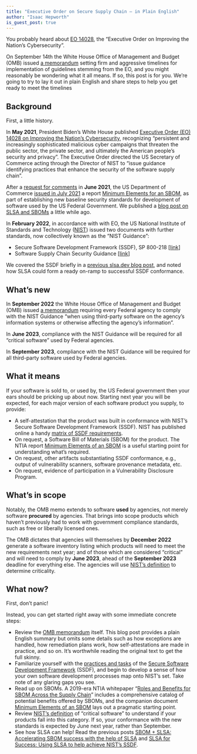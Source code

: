 ```yaml
---
title: "Executive Order on Secure Supply Chain — in Plain English"
author: "Isaac Hepworth"
is_guest_post: true
---
```


You probably heard about [EO 14028](https://www.whitehouse.gov/briefing-room/presidential-actions/2021/05/12/executive-order-on-improving-the-nations-cybersecurity/), the “Executive Order on Improving the Nation’s Cybersecurity”.

On September 14th the White House Office of Management and Budget (OMB) issued [a memorandum](https://www.whitehouse.gov/wp-content/uploads/2022/09/M-22-18.pdf) setting firm and aggressive timelines for implementation of guidelines stemming from the EO, and you might reasonably be wondering what it all means. If so, this post is for you. We’re going to try to lay it out in plain English and share steps to help you get ready to meet the timelines


## Background

First, a little history.

In **May 2021**, President Biden’s White House published [Executive Order (EO) 14028 on Improving the Nation’s Cybersecurity](https://www.whitehouse.gov/briefing-room/presidential-actions/2021/05/12/executive-order-on-improving-the-nations-cybersecurity/), recognizing “persistent and increasingly sophisticated malicious cyber campaigns that threaten the public sector, the private sector, and ultimately the American people’s security and privacy”. The Executive Order directed the US Secretary of Commerce acting through the Director of NIST to “issue guidance identifying practices that enhance the security of the software supply chain”.

After a [request for comments](https://www.ntia.gov/files/ntia/publications/frn-sbom-rfc-06022021.pdf) in **June 2021**, the US Department of Commerce [issued in July 2021](https://www.ntia.gov/blog/2021/ntia-releases-minimum-elements-software-bill-materials) a report [Minimum Elements for an SBOM](https://www.ntia.doc.gov/files/ntia/publications/sbom_minimum_elements_report.pdf), as part of establishing new baseline security standards for development of software used by the US Federal Government. We published a [blog post on SLSA and SBOMs](https://slsa.dev/blog/2022/05/slsa-sbom) a little while ago.

In **February 2022**, in accordance with with EO, the US National Institute of Standards and Technology ([NIST](nist.gov)) issued two documents with further standards, now collectively known as the “NIST Guidance”:
*   Secure Software Development Framework (SSDF), SP 800-218 [[link](https://nvlpubs.nist.gov/nistpubs/SpecialPublications/NIST.SP.800-218.pdf)]
*   Software Supply Chain Security Guidance [[link](https://www.nist.gov/system/files/documents/2022/02/04/software-supply-chain-security-guidance-under-EO-14028-section-4e.pdf)]

We covered the SSDF briefly in a [previous slsa.dev blog post](https://slsa.dev/blog/2022/06/slsa-ssdf), and noted how SLSA could form a ready on-ramp to successful SSDF conformance.


## What’s new

In **September 2022** the White House Office of Management and Budget (OMB) issued [a memorandum](https://www.whitehouse.gov/wp-content/uploads/2022/09/M-22-18.pdf) requiring every Federal agency to comply with the NIST Guidance “when using third-party software on the agency’s information systems or otherwise affecting the agency’s information”.

In **June 2023**, compliance with the NIST Guidance will be required for all “critical software” used by Federal agencies.

In **September 2023**, compliance with the NIST Guidance will be required for all third-party software used by Federal agencies.


## What it means

If your software is sold to, or used by, the US Federal government then your ears should be pricking up about now. Starting next year you will be expected, for each major version of each software product you supply, to provide:
*   A self-attestation that the product was built in conformance with NIST’s Secure Software Development Framework (SSDF). NIST has published online a handy [matrix of SSDF requirements](https://csrc.nist.gov/csrc/media/Publications/sp/800-218/final/documents/NIST.SP.800-218.SSDF-table.xlsx). 
*   On request, a Software Bill of Materials (SBOM) for the product. The NTIA report [Minimum Elements of an SBOM](https://www.ntia.doc.gov/files/ntia/publications/sbom_minimum_elements_report.pdf) is a useful starting point for understanding what’s required.
*   On request, other artifacts substantiating SSDF conformance, e.g., output of vulnerability scanners, software provenance metadata, etc.
*   On request, evidence of participation in a Vulnerability Disclosure Program.


## What’s in scope

Notably, the OMB memo extends to software **used** by agencies, not merely software **procured** by agencies. That brings into scope products which haven’t previously had to work with government compliance standards, such as free or liberally licensed ones.

The OMB dictates that agencies will themselves by **December 2022** generate a software inventory listing which products will need to meet the new requirements next year; and of those which are considered “critical” and will need to comply by **June 2023**, ahead of the **September 2023** deadline for everything else. The agencies will use [NIST’s definition](https://www.nist.gov/itl/executive-order-improving-nations-cybersecurity/critical-software-definition-explanatory) to determine criticality.


## What now?

First, don’t panic!

Instead, you can get started right away with some immediate concrete steps:
*   Review the [OMB memorandum](https://www.whitehouse.gov/wp-content/uploads/2022/09/M-22-18.pdf) itself. This blog post provides a plain English summary but omits some details such as how exceptions are handled, how remediation plans work, how self-attestations are made in practice, and so on. It’s worthwhile reading the original text to get the full skinny.
*   Familiarize yourself with the [practices and tasks](https://csrc.nist.gov/csrc/media/Publications/sp/800-218/final/documents/NIST.SP.800-218.SSDF-table.xlsx) of the [Secure Software Development Framework](https://nvlpubs.nist.gov/nistpubs/SpecialPublications/NIST.SP.800-218.pdf) (SSDF), and begin to develop a sense of how your own software development processes map onto NIST’s set. Take note of any glaring gaps you see.
*   Read up on SBOMs. A 2019-era NTIA whitepaper “[Roles and Benefits for SBOM Across the Supply Chain](https://www.ntia.gov/files/ntia/publications/ntia_sbom_use_cases_roles_benefits-nov2019.pdf)” includes a comprehensive catalog of potential benefits offered by SBOMs, and the companion document [Minimum Elements of an SBOM](https://www.ntia.doc.gov/files/ntia/publications/sbom_minimum_elements_report.pdf) lays out a pragmatic starting point.
*   Review [NIST’s definition](https://www.nist.gov/itl/executive-order-improving-nations-cybersecurity/critical-software-definition-explanatory) of “critical software” to understand if your products fall into this category. If so, your conformance with the new standards is expected by June next year, rather than September.
*   See how SLSA can help! Read the previous posts [SBOM + SLSA: Accelerating SBOM success with the help of SLSA](https://slsa.dev/blog/2022/05/slsa-sbom) and [SLSA for Success: Using SLSA to help achieve NIST’s SSDF](https://slsa.dev/blog/2022/06/slsa-ssdf).
